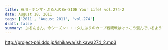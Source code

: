 ```yaml
---
title: 石川・ホンマ・ぶるんのBe-SIDE Your Life! vol.274-2
date: August 18, 2011
tags: ['2011', 'August 2011', 'vol.274']
draft: false
summary: ぶるんさん、今シーズン・・・久しぶりのカープ戦観戦はけっこう混んでいるようです。神宮でビールいいですね～～NAMAE
---
```


http://project-phi.ddo.jp/ishikawa/ishikawa274_2.mp3
